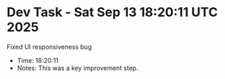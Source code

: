 # Dev Task - Sat Sep 13 18:20:11 UTC 2025
Fixed UI responsiveness bug
- Time: 18:20:11
- Notes: This was a key improvement step.
